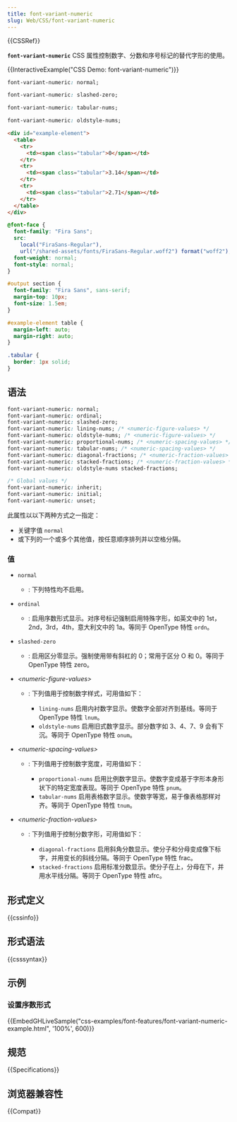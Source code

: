 ```yaml
---
title: font-variant-numeric
slug: Web/CSS/font-variant-numeric
---
```


{{CSSRef}}

**`font-variant-numeric`** CSS 属性控制数字、分数和序号标记的替代字形的使用。

{{InteractiveExample("CSS Demo: font-variant-numeric")}}

```css interactive-example-choice
font-variant-numeric: normal;
```

```css interactive-example-choice
font-variant-numeric: slashed-zero;
```

```css interactive-example-choice
font-variant-numeric: tabular-nums;
```

```css interactive-example-choice
font-variant-numeric: oldstyle-nums;
```

```html interactive-example
<div id="example-element">
  <table>
    <tr>
      <td><span class="tabular">0</span></td>
    </tr>
    <tr>
      <td><span class="tabular">3.14</span></td>
    </tr>
    <tr>
      <td><span class="tabular">2.71</span></td>
    </tr>
  </table>
</div>
```

```css interactive-example
@font-face {
  font-family: "Fira Sans";
  src:
    local("FiraSans-Regular"),
    url("/shared-assets/fonts/FiraSans-Regular.woff2") format("woff2");
  font-weight: normal;
  font-style: normal;
}

#output section {
  font-family: "Fira Sans", sans-serif;
  margin-top: 10px;
  font-size: 1.5em;
}

#example-element table {
  margin-left: auto;
  margin-right: auto;
}

.tabular {
  border: 1px solid;
}
```

## 语法

```css
font-variant-numeric: normal;
font-variant-numeric: ordinal;
font-variant-numeric: slashed-zero;
font-variant-numeric: lining-nums; /* <numeric-figure-values> */
font-variant-numeric: oldstyle-nums; /* <numeric-figure-values> */
font-variant-numeric: proportional-nums; /* <numeric-spacing-values> */
font-variant-numeric: tabular-nums; /* <numeric-spacing-values> */
font-variant-numeric: diagonal-fractions; /* <numeric-fraction-values> */
font-variant-numeric: stacked-fractions; /* <numeric-fraction-values> */
font-variant-numeric: oldstyle-nums stacked-fractions;

/* Global values */
font-variant-numeric: inherit;
font-variant-numeric: initial;
font-variant-numeric: unset;
```

此属性以以下两种方式之一指定：

- 关键字值 `normal`
- 或下列的一个或多个其他值，按任意顺序排列并以空格分隔。

### 值

- `normal`

  - : 下列特性均不启用。

- `ordinal`
  - : 启用序数形式显示。对序号标记强制启用特殊字形，如英文中的 1st，2nd，3rd，4th，意大利文中的 1a。等同于 OpenType 特性 `ordn`。
- `slashed-zero`
  - : 启用区分零显示。强制使用带有斜杠的 0；常用于区分 O 和 0。等同于 OpenType 特性 zero。
- _\<numeric-figure-values>_

  - : 下列值用于控制数字样式，可用值如下：

    - `lining-nums` 启用内衬数字显示。使数字全部对齐到基线。等同于 OpenType 特性 `lnum`。
    - `oldstyle-nums` 启用旧式数字显示。部分数字如 3、4、7、9 会有下沉。等同于 OpenType 特性 `onum`。

- _\<numeric-spacing-values>_

  - : 下列值用于控制数字宽度，可用值如下：

    - `proportional-nums` 启用比例数字显示。使数字变成基于字形本身形状下的特定宽度表现。等同于 OpenType 特性 `pnum`。
    - `tabular-nums` 启用表格数字显示。使数字等宽，易于像表格那样对齐。等同于 OpenType 特性 `tnum`。

- _\<numeric-fraction-values>_

  - : 下列值用于控制分数字形，可用值如下：

    - `diagonal-fractions` 启用斜角分数显示。使分子和分母变成像下标字，并用变长的斜线分隔。等同于 OpenType 特性 frac。
    - `stacked-fractions` 启用标准分数显示。使分子在上，分母在下，并用水平线分隔。等同于 OpenType 特性 afrc。

## 形式定义

{{cssinfo}}

## 形式语法

{{csssyntax}}

## 示例

### 设置序数形式

{{EmbedGHLiveSample("css-examples/font-features/font-variant-numeric-example.html", '100%', 600)}}

## 规范

{{Specifications}}

## 浏览器兼容性

{{Compat}}
